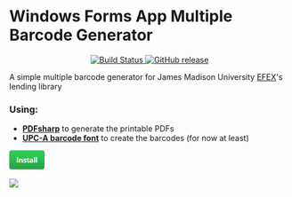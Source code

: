 # Windows Forms App Multiple Barcode Generator

<p align="center">
	<a href="https://github.com/MrPickles2009/BarcodeGenerator-Windows-Forms-App" rel="nofollow">
		<img src="https://img.shields.io/badge/build-passing-brightgreen.svg" alt="Build Status">
	</a>
	<a href="https://github.com/MrPickles2009/BarcodeGenerator-Windows-Forms-App/releases">
		<img src="https://img.shields.io/badge/release-v1.0.0-blue.svg" alt="GitHub release">
	</a>
</p>

A simple multiple barcode generator for James Madison University [EFEX](http://www.jmu.edu/coe/efex/)'s lending library

### Using:
- [__PDFsharp__](http://www.pdfsharp.net/NuGetPackage_PDFsharp-GDI.ashx) to generate the printable PDFs
- [__UPC-A barcode font__](http://www.fontpalace.com/font-download/UPC-A/) to create the barcodes (for now at least)

<a href="http://educ.jmu.edu/~gilliabb/Inbox/BarcodeGeneratorSetup.msi"><img src="./install.png"></img></a>

[![](./AppLayout.png)](#readme)

